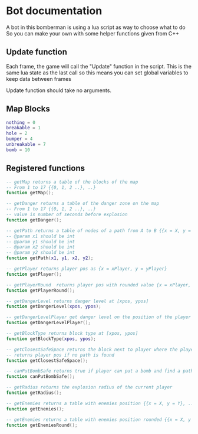 # Bot documentation

A bot in this bomberman is using a lua script as way to choose what to do
So you can make your own with some helper functions given from C++

## Update function

Each frame, the game will call the "Update" function in the script.
This is the same lua state as the last call so this means you can set global variables to keep data between frames

Update function should take no arguments.

## Map Blocks

```lua
nothing = 0
breakable = 1
hole = 2
bumper = 4
unbreakable = 7
bomb = 10
```

## Registered functions

```lua
-- getMap returns a table of the blocks of the map
-- From 1 to 17 {{0, 1, 2 ..}, ..}
function getMap();

-- getDanger returns a table of the danger zone on the map
-- From 1 to 17 {{0, 1, 2 ..}, ..}
-- value is number of seconds before explosion
function getDanger();

-- getPath returns a table of nodes of a path from A to B {{x = X, y = Y}, ...}
-- @param x1 should be int
-- @param y1 should be int
-- @param x2 should be int
-- @param y2 should be int
function getPath(x1, y1, x2, y2);

-- getPlayer returns player pos as {x = xPlayer, y = yPlayer}
function getPlayer();

-- getPlayerRound  returns player pos with rounded value {x = xPlayer, y = yPlayer}
function getPlayerRound();

-- getDangerLevel returns danger level at [xpos, ypos]
function getDangerLevel(xpos, ypos);

-- getDangerLevelPlayer get danger level on the position of the player
function getDangerLevelPlayer();

-- getBlockType returns block type at [xpos, ypos]
function getBlockType(xpos, ypos);

-- getClosestSafeSpace returns the block next to player where the player should go to to the closest safe space
-- returns player pos if no path is found
function getClosestSafeSpace();

-- canPutBombSafe returns true if player can put a bomb and find a path to safe space if bomb is put
function canPutBombSafe();

-- getRadius returns the explosion radius of the current player
function getRadius();

-- getEnemies returns a table with enemies position {{x = X, y = Y}, ...}
function getEnemies();

-- getEnemies returns a table with enemies position rounded {{x = X, y = Y}, ...}
function getEnemiesRound();
```